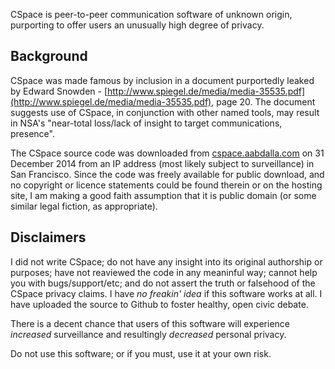 CSpace is peer-to-peer communication software of unknown origin, purporting to
offer users an unusually high degree of privacy.


## Background

CSpace was made famous by inclusion in a document purportedly leaked by Edward
Snowden -
[http://www.spiegel.de/media/media-35535.pdf](http://www.spiegel.de/media/media-35535.pdf),
page 20.  The document suggests use of CSpace, in conjunction with other named
tools, may result in NSA's "near-total loss/lack of insight to target
communications, presence".  

The CSpace source code was downloaded from
[cspace.aabdalla.com](http://cspace.aabdalla.com/releases/cspace-0.1.27.tar.gz)
on 31 December 2014 from an IP address (most likely subject to surveillance) in
San Francisco.  Since the code was freely available for public download, and no
copyright or licence statements could be found therein or on the hosting site,
I am making a good faith assumption that it is public domain (or some similar
legal fiction, as appropriate).  


## Disclaimers

I did not write CSpace; do not have any insight into its original authorship or
purposes; have not reaviewed the code in any meaninful way; cannot help you
with bugs/support/etc; and do not assert the truth or falsehood of the CSpace
privacy claims.  I have *no freakin' idea* if this software works at all.  I
have uploaded the source to Github to foster healthy, open civic debate.

There is a decent chance that users of this software will experience
*increased* surveillance and resultingly *decreased* personal privacy.

Do not use this software; or if you must, use it at your own risk.  
